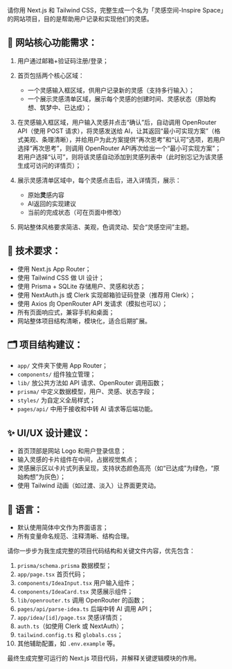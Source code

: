 请你用 Next.js 和 Tailwind CSS，完整生成一个名为「灵感空间-Inspire Space」的网站项目，目的是帮助用户记录和实现他们的灵感。

## 🌟 网站核心功能需求：

1. 用户通过邮箱+验证码注册/登录；
2. 首页包括两个核心区域：

   * 一个灵感输入框区域，供用户记录新的灵感（支持多行输入）；
   * 一个展示灵感清单区域，展示每个灵感的创建时间、灵感状态（原始构想、筑梦中、已达成）；
3. 在灵感输入框区域，用户输入灵感并点击“确认”后，自动调用 OpenRouter API（使用 POST 请求），将灵感发送给 AI，让其返回“最小可实现方案”（格式美观、条理清晰），并给用户为此方案提供“再次思考”和“认可”选项，若用户选择“再次思考”，则调用 OpenRouter API再次给出一个“最小可实现方案”；若用户选择“认可”，则将该灵感自动添加到灵感列表中（此时别忘记为该灵感生成可访问的详情页）；
4. 展示灵感清单区域中，每个灵感点击后，进入详情页，展示：

   * 原始**灵**感内容
   * AI返回的实现建议
   * 当前的完成状态（可在页面中修改）
5. 网站整体风格要求简洁、美观，色调灵动、契合“灵感空间”主题。

## 🔧 技术要求：

* 使用 Next.js App Router；
* 使用 Tailwind CSS 做 UI 设计；
* 使用 Prisma + SQLite 存储用户、灵感和状态；
* 使用 NextAuth.js 或 Clerk 实现邮箱验证码登录（推荐用 Clerk）；
* 使用 Axios 向 OpenRouter API 发请求（模拟也可以）；
* 所有页面响应式，兼容手机和桌面；
* 网站整体项目结构清晰，模块化，适合后期扩展。

## 🗂 项目结构建议：

* `app/` 文件夹下使用 App Router；
* `components/` 组件独立管理；
* `lib/` 放公共方法如 API 请求、OpenRouter 调用函数；
* `prisma/` 中定义数据模型，用户、灵感、状态字段；
* `styles/` 为自定义全局样式；
* `pages/api/` 中用于接收和中转 AI 请求等后端功能。

## ✨ UI/UX 设计建议：

* 首页顶部是网站 Logo 和用户登录信息；
* 输入灵感的卡片组件在中间，占据视觉焦点；
* 灵感展示区以卡片式列表呈现，支持状态颜色高亮（如“已达成”为绿色，“原始构想”为灰色）；
* 使用 Tailwind 动画（如过渡、淡入）让界面更灵动。

## 💬 语言：

* 默认使用简体中文作为界面语言；
* 所有变量命名规范、注释清晰、结构合理。

请你一步步为我生成完整的项目代码结构和关键文件内容，优先包含：

1. `prisma/schema.prisma` 数据模型；
2. `app/page.tsx` 首页代码；
3. `components/IdeaInput.tsx` 用户输入组件；
4. `components/IdeaCard.tsx` 灵感展示组件；
5. `lib/openrouter.ts` 调用 OpenRouter 的函数；
6. `pages/api/parse-idea.ts` 后端中转 AI 调用 API；
7. `app/idea/[id]/page.tsx` 灵感详情页；
8. `auth.ts`（如使用 Clerk 或 NextAuth）；
9. `tailwind.config.ts` 和 `globals.css`；
10. 其他辅助配置，如 `.env.example` 等。

最终生成完整可运行的 Next.js 项目代码，并解释关键逻辑模块的作用。

